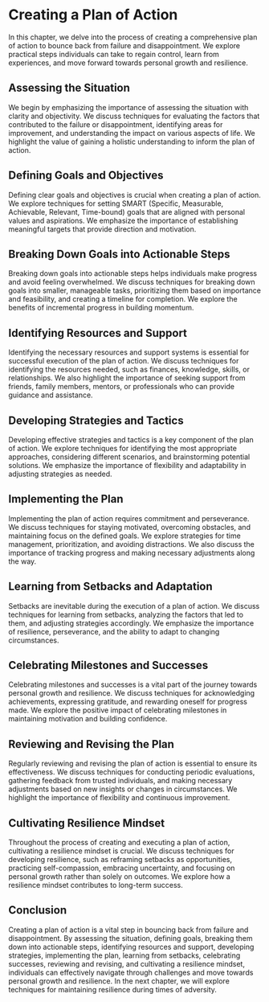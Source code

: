 Creating a Plan of Action
====================================

In this chapter, we delve into the process of creating a comprehensive plan of action to bounce back from failure and disappointment. We explore practical steps individuals can take to regain control, learn from experiences, and move forward towards personal growth and resilience.

Assessing the Situation
-----------------------

We begin by emphasizing the importance of assessing the situation with clarity and objectivity. We discuss techniques for evaluating the factors that contributed to the failure or disappointment, identifying areas for improvement, and understanding the impact on various aspects of life. We highlight the value of gaining a holistic understanding to inform the plan of action.

Defining Goals and Objectives
-----------------------------

Defining clear goals and objectives is crucial when creating a plan of action. We explore techniques for setting SMART (Specific, Measurable, Achievable, Relevant, Time-bound) goals that are aligned with personal values and aspirations. We emphasize the importance of establishing meaningful targets that provide direction and motivation.

Breaking Down Goals into Actionable Steps
-----------------------------------------

Breaking down goals into actionable steps helps individuals make progress and avoid feeling overwhelmed. We discuss techniques for breaking down goals into smaller, manageable tasks, prioritizing them based on importance and feasibility, and creating a timeline for completion. We explore the benefits of incremental progress in building momentum.

Identifying Resources and Support
---------------------------------

Identifying the necessary resources and support systems is essential for successful execution of the plan of action. We discuss techniques for identifying the resources needed, such as finances, knowledge, skills, or relationships. We also highlight the importance of seeking support from friends, family members, mentors, or professionals who can provide guidance and assistance.

Developing Strategies and Tactics
---------------------------------

Developing effective strategies and tactics is a key component of the plan of action. We explore techniques for identifying the most appropriate approaches, considering different scenarios, and brainstorming potential solutions. We emphasize the importance of flexibility and adaptability in adjusting strategies as needed.

Implementing the Plan
---------------------

Implementing the plan of action requires commitment and perseverance. We discuss techniques for staying motivated, overcoming obstacles, and maintaining focus on the defined goals. We explore strategies for time management, prioritization, and avoiding distractions. We also discuss the importance of tracking progress and making necessary adjustments along the way.

Learning from Setbacks and Adaptation
-------------------------------------

Setbacks are inevitable during the execution of a plan of action. We discuss techniques for learning from setbacks, analyzing the factors that led to them, and adjusting strategies accordingly. We emphasize the importance of resilience, perseverance, and the ability to adapt to changing circumstances.

Celebrating Milestones and Successes
------------------------------------

Celebrating milestones and successes is a vital part of the journey towards personal growth and resilience. We discuss techniques for acknowledging achievements, expressing gratitude, and rewarding oneself for progress made. We explore the positive impact of celebrating milestones in maintaining motivation and building confidence.

Reviewing and Revising the Plan
-------------------------------

Regularly reviewing and revising the plan of action is essential to ensure its effectiveness. We discuss techniques for conducting periodic evaluations, gathering feedback from trusted individuals, and making necessary adjustments based on new insights or changes in circumstances. We highlight the importance of flexibility and continuous improvement.

Cultivating Resilience Mindset
------------------------------

Throughout the process of creating and executing a plan of action, cultivating a resilience mindset is crucial. We discuss techniques for developing resilience, such as reframing setbacks as opportunities, practicing self-compassion, embracing uncertainty, and focusing on personal growth rather than solely on outcomes. We explore how a resilience mindset contributes to long-term success.

Conclusion
----------

Creating a plan of action is a vital step in bouncing back from failure and disappointment. By assessing the situation, defining goals, breaking them down into actionable steps, identifying resources and support, developing strategies, implementing the plan, learning from setbacks, celebrating successes, reviewing and revising, and cultivating a resilience mindset, individuals can effectively navigate through challenges and move towards personal growth and resilience. In the next chapter, we will explore techniques for maintaining resilience during times of adversity.
